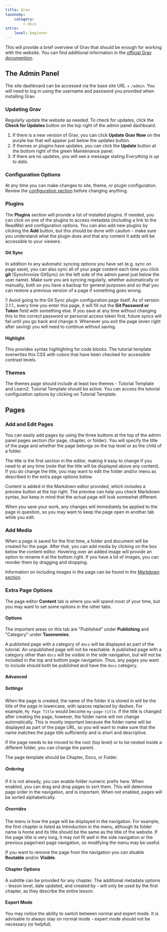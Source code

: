 ```yaml
---
title: Grav
taxonomy:
    category:
        - docs
intro:
    level: beginner
---
```


This will provide a brief overview of Grav that should be enough for working with the website. You can find additional information in the [official Grav documention](https://learn.getgrav.org/).

## The Admin Panel

The site dashboard can be accessed via the base site URL + `/admin`. You will need to log in using the username and password you provided when installing Grav.

### Updating Grav

Regularly update the website as needed. To check for updates, click the **Check for Updates** button on the top right of the admin panel dashboard.

1. If there is a new version of Grav, you can click **Update Grav Now** on the purple bar that will appear just below the updates button.
2. If themes or plugins have updates, you can click the **Update** button at the bottom right of the green Maintenance panel.
3. If there are no updates, you will see a message stating *Everything is up to date*.

### Configuration Options

At any time you can make changes to site, theme, or plugin configuration. Review the [configuration section](https://ds-tutorials.oucreate.com/grav-tutorial-demo/setup/configuration) before changing anything.

### Plugins

The **Plugins** section will provide a list of installed plugins. If needed, you can click on one of the plugins to access metadata (including a link to the ReadMe) and configuration options. You can also add new plugins by clicking the **Add** button, but this should be done with caution - make sure you understand what the plugin does and that any content it adds will be accessible to your viewers.

#### Git Sync

In addition to any automatic syncing options you have set (e.g. sync on page save), you can also sync all of your page content each time you click **git** (Synchronize GitSync) on the left side of the admin panel just below the user name). Make sure you are syncing regularly, whether automatically or manually, both so you have a backup for general purposes and so that you can restore a previous version of a page if something goes wrong.

!! Avoid going to the Git Sync plugin configuration page itself. As of version 2.1.1., every time you enter this page, it will fill out the **Git Password or Token** field with something else. If you save at any time without changing this to the correct password or personal access token first, future syncs will fail until you go back and change it. Whenever you exit the page (even right after saving) you will need to continue without saving.

#### Highlight

This provides syntax highlighting for code blocks. The tutorial template overwrites this CSS with colors that have been checked for accessible contrast levels.

### Themes

The themes page should include at least two themes - Tutorial Template and Learn2. Tutorial Template should be active. You can access the tutorial configuration options by clicking on Tutorial Template.

## Pages

### Add and Edit Pages

You can easily add pages by using the three buttons at the top of the admin panel pages section (for page, chapter, or folder). You will specify the title of the page and whether the page belongs on the top level or as the child of a folder.

The title is the first section in the editor, making it easy to change if you need to at any time (note that the title will be displayed above any content). If you do change the title, you may want to edit the folder and/or menu as described in the extra page options below.

Content is added in the Markdown editor provided, which invludes a preview button at the top right. The preview can help you check Markdown syntax, but keep in mind that the actual page will look somewhat different.

When you save your work, any changes will immediately be applied to the page in question, so you may want to keep the page open in another tab while you edit.

### Add Media

When a page is saved for the first time, a folder and document will be created for the page. After that, you can add media by clicking on the box below the content editor. Hovering over an added image will provide an option to rename it at the bottom right. If you have a lot of images, you can reorder them by dragging and dropping.

Information on including images in the page can be found in the [Markdown section](https://ds-tutorials.oucreate.com/grav-tutorial-demo/markdown).

### Extra Page Options

The page editor **Content** tab is where you will spend most of your time, but you may want to set some options in the other tabs.

#### Options

The important areas on this tab are "Published" under **Publishing** and "Category" under **Taxonomies**.

A published page with a category of `docs` will be displayed as part of the tutorial. An unpublished page will not be reachable. A published page with a category other than `docs` will be visible in the side navigation, but will not be included in the top and bottom page navigation. Thus, any pages you want to include should both be published and have the `docs` category.

#### Advanced

##### Settings

When the page is created, the name of the folder it is stored in will be the title of the page in lowercase, with spaces replaced by dashes. For example, `My Page Title` would become `my-page-title`. If the title is changed after creating the page, however, the folder name will not change automatically. This is mostly important because the folder name will be displayed as part of the page URL, so you will want to make sure that the name matches the page title sufficiently and is short and descriptive.

If the page needs to be moved to the root (top level) or to be nested inside a different folder, you can change the parent.

The page template should be Chapter, Docs, or Folder.

##### Ordering

If it is not already, you can enable folder numeric prefix here. When enabled, you can drag and drop pages to sort them. This will determine page order in the navigation, and is important. When not enabled, pages will be sorted alphabetically.

##### Overrides

The menu is how the page will be displayed in the navigation. For example, the first chapter is listed as Introduction in the menu, although its folder name is home and its title should be the same as the title of the website. If the page title is very long, it may not fit well in the side navigation or the previous page/next page navigation, so modifying the menu may be useful.

If you want to remove the page from the navigation you can disable **Routable** and/or **Visible**.

#### Chapter Options

A subtitle can be provided for any chapter. The additional metadata options - lesson level, date updated, and created by - will only be used by the first chapter, as they describe the entire lesson.

#### Expert Mode

You may notice the ability to switch between normal and expert mode. It is advisable to always stay on normal mode - expert mode should not be necessary (or helpful).